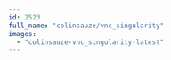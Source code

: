 ```yaml
---
id: 2523
full_name: "colinsauze/vnc_singularity"
images: 
  - "colinsauze-vnc_singularity-latest"
---
```

